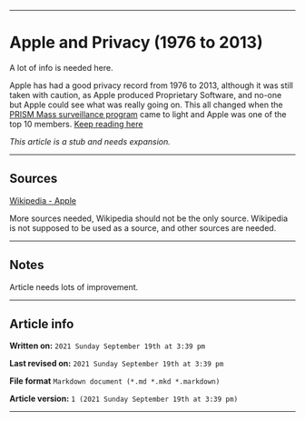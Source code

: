 
***

# Apple and Privacy (1976 to 2013)

A lot of info is needed here.

Apple has had a good privacy record from 1976 to 2013, although it was still taken with caution, as Apple produced Proprietary Software, and no-one but Apple could see what was really going on. This all changed when the [PRISM Mass surveillance program](https://github.com/seanpm2001/WacOS/wiki/PRISM-(Surveillance-program)) came to light and Apple was one of the top 10 members. [Keep reading here](https://github.com/seanpm2001/WacOS/wiki/Apple-and-privacy-(2013-2021))

_This article is a stub and needs expansion._

***

## Sources

[Wikipedia - Apple](https://en.wikipedia.org/wiki/Apple_Inc)

More sources needed, Wikipedia should not be the only source. Wikipedia is not supposed to be used as a source, and other sources are needed.

***

## Notes

Article needs lots of improvement.

***

## Article info

**Written on:** `2021 Sunday September 19th at 3:39 pm`

**Last revised on:** `2021 Sunday September 19th at 3:39 pm`

**File format** `Markdown document (*.md *.mkd *.markdown)`

**Article version:** `1 (2021 Sunday September 19th at 3:39 pm)`

***



